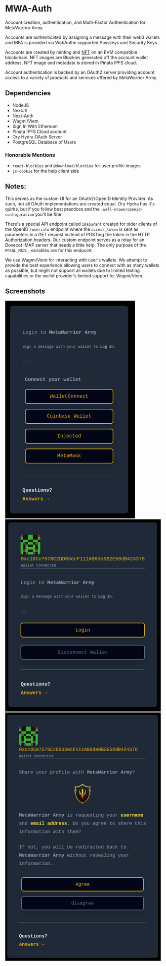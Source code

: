# MWA-Auth

Account creation, authentication, and Multi-Factor Authentication for MetaWarrior Army. 

Accounts are authenticated by assigning a message with their web3 wallets and MFA is provided via WebAuthn supported Passkeys and Security Keys.

Accounts are created by minting and [NFT](https://github.com/metawarrior-army/mwa-nft) on an EVM compatible blockchain. NFT images are Blockies generated off the account wallet address. NFT image and metadata is stored in Pinata IPFS cloud.

Account authentication is backed by an OAuth2 server providing account access to a variety of products and services offered by MetaWarrior Army.

## Dependencies

- NodeJS
- NextJS
- Next-Auth
- Wagmi/Viem
- Sign In With Ethereum
- Pinata IPFS Cloud account
- Ory Hydra OAuth Server
- PostgreSQL Database of Users

### Honorable Mentions

- `react-blockies` and `@download/blockies` for user profile images
- `js-cookie` for the help client side

## Notes:

This serves as the custom UI for an OAuth2/OpenID Identity Provider. As such, not all OAuth implementations are created equal. Ory Hydra has it's quirks, but if you follow best practices and the `.well-known/openid-configuration` you'll be fine. 

There's a special API endpoint called `imapGrant` created for older clients of the OpenID `/userinfo` endpoint where the `access_token` is sent as parameters in a GET request instead of POSTing the token in the HTTP Authorization headers. Our custom endpoint serves as a relay for an Dovecot IMAP server that needs a little help. The only purpose of the `PGSQL_MAIL_` variables are for this endpoint.

We use Wagmi/Viem for interacting with user's wallets. We attempt to provide the best experience allowing users to connect with as many wallets as possible, but might not support all wallets due to limited testing capabilities or the wallet provider's limited support for Wagmi/Viem.

## Screenshots

![connect wallet](https://github.com/MetaWarrior-Army/mwa-auth/blob/main/docs/images/mwa-auth-scrot1.png?raw=true)
![login](https://github.com/MetaWarrior-Army/mwa-auth/blob/main/docs/images/mwa-auth-scrot2.png?raw=true)
![consent](https://github.com/MetaWarrior-Army/mwa-auth/blob/main/docs/images/mwa-auth-scrot3.png?raw=true)